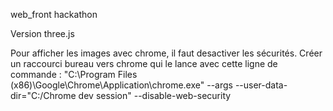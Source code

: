 web_front hackathon

Version three.js

Pour afficher les images avec chrome, il faut desactiver les sécurités.
Créer un raccourci bureau vers chrome qui le lance avec cette ligne de commande :
"C:\Program Files (x86)\Google\Chrome\Application\chrome.exe" --args  --user-data-dir="C:/Chrome dev session" --disable-web-security

